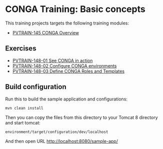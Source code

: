 CONGA Training: Basic concepts
==============================

This training projects targets the following training modules:

* [PVTRAIN-145 CONGA Overview](http://training.wcm.io/conga/PVTRAIN-145-CONGA-Overview.html)


Exercises
---------

* [PVTRAIN-148-01 See CONGA in action](http://training.wcm.io/conga/PVTRAIN-148-01-See-CONGA-in-action.html)
* [PVTRAIN-148-02 Configure CONGA environments](http://training.wcm.io/conga/PVTRAIN-148-02-Configure-CONGA-environments.html)
* [PVTRAIN-148-03 Define CONGA Roles and Templates](http://training.wcm.io/conga/PVTRAIN-148-03-Define-CONGA-Roles-and-Templates.html)


Build configuration
-------------------

Run this to build the sample application and configurations:

```
mvn clean install
```

Then you can copy the files from this directory to your Tomcat 8 directory and start tomcat:

```
environment/target/configuration/dev/localhost
```

And then open URL [http://localhost:8080/sample-app/](http://localhost:8080/sample-app/)
